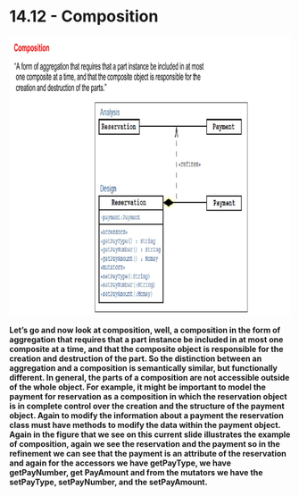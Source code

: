 # 14.12 - Composition

<img src="/images/14_12_01.jpg" width="800" height="500">

**Let’s go and now look at composition, well, a composition in the form of aggregation that requires that a part instance be included in at most one composite at a time, and that the composite object is responsible for the creation and destruction of the part. So the distinction between an aggregation and a composition is semantically similar, but functionally different. In general, the parts of a composition are not accessible outside of the whole object. For example, it might be important to model the payment for reservation as a composition in which the reservation object is in complete control over the creation and the structure of the payment object. Again to modify the information about a payment the reservation class must have methods to modify the data within the payment object. Again in the figure that we see on this current slide illustrates the example of composition, again we see the reservation and the payment so in the refinement we can see that the payment is an attribute of the reservation and again for the accessors we have getPayType, we have getPayNumber, get PayAmount and from the mutators we have the setPayType, setPayNumber, and the setPayAmount.**